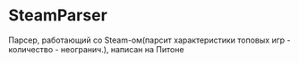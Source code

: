 # SteamParser
Парсер, работающий со Steam-ом(парсит характеристики топовых игр - количество - неогранич.), написан на Питоне
